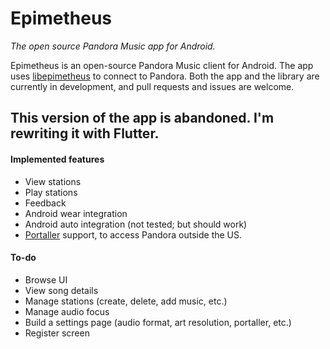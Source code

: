 # Epimetheus
*The open source Pandora Music app for Android.*



Epimetheus is an open-source Pandora Music client for Android. The app uses [libepimetheus](https://github.com/EpimetheusAndroid/libepimetheus) to connect to Pandora. Both the app and the library are currently in development, and pull requests and issues are welcome.

## This version of the app is abandoned. I'm rewriting it with Flutter.

#### Implemented features

- View stations
- Play stations
- Feedback
- Android wear integration
- Android auto integration (not tested; but should work)
- [Portaller](http://portaller.com/) support, to access Pandora outside the US.

#### To-do

- Browse UI
- View song details
- Manage stations (create, delete, add music, etc.)
- Manage audio focus
- Build a settings page (audio format, art resolution, portaller, etc.)
- Register screen
